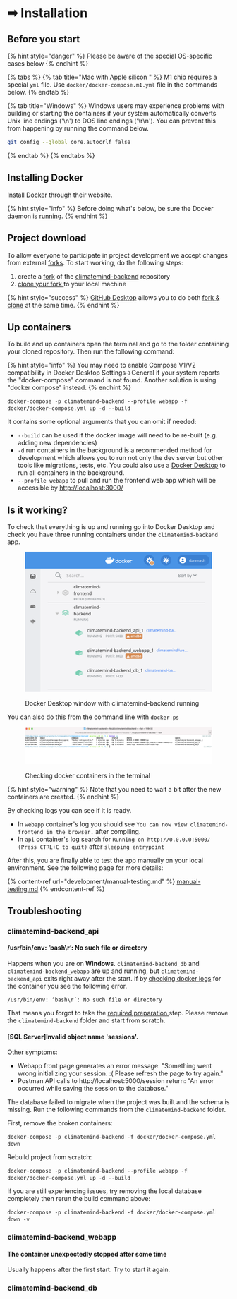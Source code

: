 # ➡ Installation

## Before you start

{% hint style="danger" %}
Please be aware of the special OS-specific cases below
{% endhint %}

{% tabs %}
{% tab title="Mac with Apple silicon " %}
M1 chip requires a special `yml` file. Use `docker/docker-compose.m1.yml` file in the commands below.
{% endtab %}

{% tab title="Windows" %}
Windows users may experience problems with building or starting the containers if your system automatically converts Unix line endings ('\n') to DOS line endings ('\r\n'). You can prevent this from happening by running the command below.

```bash
git config --global core.autocrlf false
```
{% endtab %}
{% endtabs %}

## Installing Docker

Install [Docker](https://www.docker.com/products/docker-desktop) through their website.

{% hint style="info" %}
Before doing what's below, be sure the Docker daemon is [running](https://docs.docker.com/config/daemon/#check-whether-docker-is-running).
{% endhint %}

## Project download

To allow everyone to participate in project development we accept changes from external [forks](https://docs.github.com/en/pull-requests/collaborating-with-pull-requests/working-with-forks). To start working, do the following steps:&#x20;

1. create a [fork](https://docs.github.com/en/get-started/quickstart/fork-a-repo) of the [climatemind-backend](https://github.com/ClimateMind/climatemind-backend) repository
2. [clone your fork ](https://docs.github.com/en/get-started/quickstart/fork-a-repo#cloning-your-forked-repository)to your local machine

{% hint style="success" %}
[GitHub Desktop](https://desktop.github.com/) allows you to do both [fork & clone](https://docs.github.com/en/desktop/contributing-and-collaborating-using-github-desktop/adding-and-cloning-repositories/cloning-and-forking-repositories-from-github-desktop#forking-a-repository) at the same time.&#x20;
{% endhint %}

## Up containers

To build and up containers open the terminal and go to the folder containing your cloned repository. Then run the following command:

{% hint style="info" %}
You may need to enable Compose V1/V2 compatibility in Docker Desktop Settings->General if your system reports the "docker-compose" command is not found. Another solution is using "docker compose" instead.
{% endhint %}

```
docker-compose -p climatemind-backend --profile webapp -f docker/docker-compose.yml up -d --build
```

It contains some optional arguments that you can omit if needed:

* `--build` can be used if the docker image will need to be re-built (e.g. adding new dependencies)
* `-d` run containers in the background is a recommended method for development which allows you to run not only the dev server but other tools like migrations, tests, etc. You could also use a [Docker Desktop](https://www.docker.com/products/docker-desktop/) to run all containers in the background.
* `--profile webapp` to pull and run the frontend web app which will be accessible by [http://localhost:3000/](http://localhost:3000/)

## Is it working?

To check that everything is up and running go into Docker Desktop and check you have three running containers under the `climatemind-backend` app.&#x20;

<figure><img src="../.gitbook/assets/Screenshot 2022-11-08 at 11.17.42.png" alt=""><figcaption><p>Docker Desktop window with climatemind-backend running</p></figcaption></figure>

You can also do this from the command line with `docker ps`

<figure><img src="../.gitbook/assets/Screenshot 2022-11-08 at 11.20.30.png" alt=""><figcaption><p>Checking docker containers in the terminal</p></figcaption></figure>

{% hint style="warning" %}
Note that you need to wait a bit after the new containers are created.
{% endhint %}

By checking logs you can see if it is ready.

* In `webapp` container's log you should see `You can now view climatemind-frontend in the browser.` after compiling.
* In `api` container's log search for `Running on http://0.0.0.0:5000/ (Press CTRL+C to quit)` after `sleeping entrypoint`

After this, you are finally able to test the app manually on your local environment. See the following page for more details:

{% content-ref url="development/manual-testing.md" %}
[manual-testing.md](development/manual-testing.md)
{% endcontent-ref %}

## Troubleshooting

### climatemind-backend\_api&#x20;

#### /usr/bin/env: ‘bash\r’: No such file or directory

Happens when you are on **Windows**. `climatemind-backend_db`  and `climatemind-backend_webapp` are up and running, but  `climatemind-backend_api` exits right away after the start. if by [checking docker logs](development/work-with-docker.md#check-the-docker-container-logs) for the container you see the following error.

```
/usr/bin/env: ‘bash\r’: No such file or directory
```

That means you forgot to take the [required preparation ](installation.md#before-you-start)step. Please remove the `climatemind-backend` folder and start from scratch.

#### \[SQL Server]Invalid object name 'sessions'.

Other symptoms: 
* Webapp front page generates an error message: "Something went wrong initializing your session. :( Please refresh the page to try again." 
* Postman API calls to http://localhost:5000/session return: "An error occurred while saving the session to the database."

The database failed to migrate when the project was built and the schema is missing. Run the following commands from the `climatemind-backend` folder.

First, remove the broken containers:
```shell
docker-compose -p climatemind-backend -f docker/docker-compose.yml down
```

Rebuild project from scratch:
```shell
docker-compose -p climatemind-backend --profile webapp -f docker/docker-compose.yml up -d --build
```

If you are still experiencing issues, try removing the local database completely then rerun the build command above:
```shell
docker-compose -p climatemind-backend -f docker/docker-compose.yml down -v
```

### climatemind-backend\_webapp

#### The container unexpectedly stopped after some time

Usually happens after the first start. Try to start it again.

### climatemind-backend\_db

